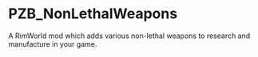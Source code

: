# PZB_NonLethalWeapons
A RimWorld mod which adds various non-lethal weapons to research and manufacture in your game.
